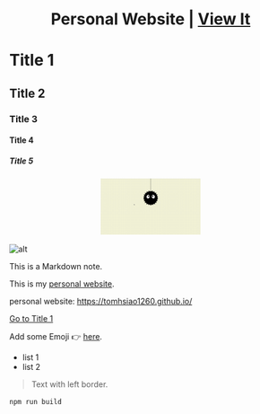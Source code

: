 <!-- 

線上編輯器:
https://markdownlivepreview.com/ 

-->

<!-- 文字搭配連結 -->
<h1 align="center">
Personal Website | <a href="https://tomhsiao1260.github.io/" target="_blank">View It<a/>
</h1>

<!-- 標題 -->
# Title 1
## Title 2
### Title 3
#### Title 4
##### Title 5
<!-- 只有 # 和 ## 有隔線 -->

<!-- 用元素顯示圖片 -->
<p align="center">
  <img src="./assets/img.gif" height="100px"/>
</p>

<!-- 用 Markdown 顯示圖片 -->
![alt](./assets/image.png)

<!-- 輸入不換行文字 -->
This is a Markdown note.
<!-- 空一格才會換行 -->

<!-- 加入連結 -->
This is my [personal website](https://tomhsiao1260.github.io/).

personal website: https://tomhsiao1260.github.io/

[Go to Title 1](#title-1)

<!-- 加入 Emoji -->
Add some Emoji 👉 [here](https://tw.piliapp.com/emoji/list/).

<!-- 列表 -->
- list 1
- list 2

<!-- 左邊界 -->
> Text with left border.

<!-- 文字加入灰色背景 -->
```
npm run build
```

